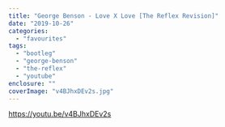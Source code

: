 ```yaml
---
title: "George Benson - Love X Love [The Reflex Revision]"
date: "2019-10-26"
categories: 
  - "favourites"
tags: 
  - "bootleg"
  - "george-benson"
  - "the-reflex"
  - "youtube"
enclosure: ""
coverImage: "v4BJhxDEv2s.jpg"
---
```


https://youtu.be/v4BJhxDEv2s
